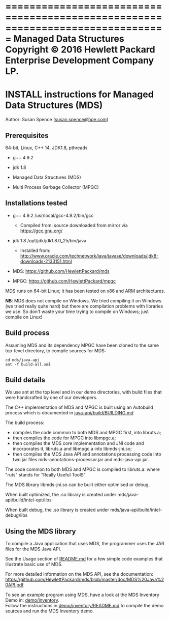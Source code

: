 ===============================================================================
      Managed Data Structures
      Copyright © 2016 Hewlett Packard Enterprise Development Company LP.
===============================================================================

# INSTALL instructions for Managed Data Structures (MDS)

Author: Susan Spence (susan.spence@hpe.com)

## Prerequisites

64-bit, Linux, C++ 14, JDK1.8, pthreads

- g++ 4.9.2

- jdk 1.8

- Managed Data Structures (MDS)

- Multi Process Garbage Collector (MPGC)

## Installations tested

* g++ 4.9.2 /usr/local/gcc-4.9.2/bin/gcc

    * Compiled from: source downloaded from mirror via https://gcc.gnu.org/

* jdk 1.8 /opt/jdk/jdk1.8.0_25/bin/java

    * Installed from: http://www.oracle.com/technetwork/java/javase/downloads/jdk8-downloads-2133151.html

* MDS: https://github.com/HewlettPackard/mds

* MPGC: https://github.com/HewlettPackard/mpgc

MDS runs on 64-bit Linux; it has been tested on x86 and ARM architectures.

**NB**: MDS does not compile on Windows. We tried compiling it on Windows (we tried
really quite hard) but there are compilation problems with libraries we use. So
don't waste your time trying to compile on Windows; just compile on Linux!

## Build process

Assuming MDS and its dependency MPGC have been cloned to the same top-level directory, to compile sources for MDS:

    cd mds/java-api
    ant -f build-all.xml
    
## Build details

We use ant at the top level and in our demo directories, with build files that were handcrafted by one of our developers.

The C++ implementation of MDS and MPGC is built using an Autobuild process which is documented in
    [java-api/build/BUILDING.md](java-api/build/BUILDING.md)

The build process:
- compiles the code common to both MDS and MPGC first, into libruts.a;
- then compiles the code for MPGC into libmpgc.a;
- then compiles the MDS core implementation and JNI code and incorporates it, libruts.a and libmpgc.a into libmds-jni.so;
- then compiles the MDS Java API and annotations processing code into two jar files mds-annotations-processor.jar and mds-java-api.jar.


The code common to both MDS and MPGC is compiled to libruts.a:
where "ruts" stands for "Really Useful ToolS".

The MDS library libmds-jni.so can be built either optimised or debug.

When built optimized, the .so library is created under
    mds/java-api/build/intel-opt/libs

When built debug, the .so library is created under
    mds/java-api/build/intel-debug/libs


## Using the MDS library

To compile a Java application that uses MDS, the programmer uses the JAR files for the MDS Java API.

See the Usage section of [README.md](README.md) for a few simple code examples that illustrate basic use of MDS.

For more detailed information on the MDS API, see the documentation:
  https://github.com/HewlettPackard/mds/blob/master/doc/MDS%20Java%20API.pdf

To see an example program using MDS, have a look at the MDS Inventory Demo in: [demo/inventory](demo/inventory).  
Follow the instructions in [demo/inventory/README.md](demo/inventory/README.md) to compile the demo sources and run the MDS Inventory demo.  

